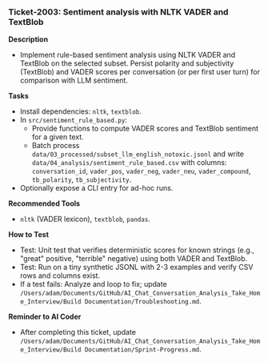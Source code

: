 ### Ticket-2003: Sentiment analysis with NLTK VADER and TextBlob

**Description**
- Implement rule-based sentiment analysis using NLTK VADER and TextBlob on the selected subset. Persist polarity and subjectivity (TextBlob) and VADER scores per conversation (or per first user turn) for comparison with LLM sentiment.

**Tasks**
- Install dependencies: `nltk`, `textblob`.
- In `src/sentiment_rule_based.py`:
  - Provide functions to compute VADER scores and TextBlob sentiment for a given text.
  - Batch process `data/03_processed/subset_llm_english_notoxic.jsonl` and write `data/04_analysis/sentiment_rule_based.csv` with columns: `conversation_id`, `vader_pos`, `vader_neg`, `vader_neu`, `vader_compound`, `tb_polarity`, `tb_subjectivity`.
- Optionally expose a CLI entry for ad-hoc runs.

**Recommended Tools**
- `nltk` (VADER lexicon), `textblob`, `pandas`.

**How to Test**
- Test: Unit test that verifies deterministic scores for known strings (e.g., "great" positive, "terrible" negative) using both VADER and TextBlob.
- Test: Run on a tiny synthetic JSONL with 2-3 examples and verify CSV rows and columns exist.
- If a test fails: Analyze and loop to fix; update `/Users/adam/Documents/GitHub/AI_Chat_Conversation_Analysis_Take_Home_Interview/Build Documentation/Troubleshooting.md`.

**Reminder to AI Coder**
- After completing this ticket, update `/Users/adam/Documents/GitHub/AI_Chat_Conversation_Analysis_Take_Home_Interview/Build Documentation/Sprint-Progress.md`. 